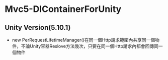 # Mvc5-DIContainerForUnity

## Unity Version(5.10.1)

* new PerRequestLifetimeManager()在同一個Http請求範圍內共享同一個物件，不論Unity容器Reslove方法幾次，只要在同一個Http請求內都會回傳同一個物件
